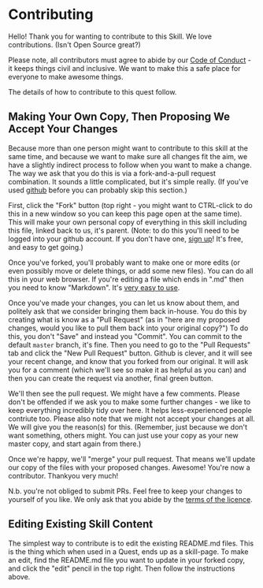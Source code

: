 # Contributing
Hello! Thank you for wanting to contribute to this Skill. We love contributions. (Isn't Open Source great?)

Please note, all contributors must agree to abide by our [Code of Conduct](./CODE_OF_CONDUCT.md) - it keeps things civil and inclusive.  We want to make this a safe place for everyone to make awesome things.

The details of how to contribute to this quest follow.  

## Making Your Own Copy, Then Proposing We Accept Your Changes 
Because more than one person might want to contribute to this skill at the same time, and because we want to make sure all changes fit the aim, we have a slightly indirect process to follow when you want to make a change.  The way we ask that you do this is via a fork-and-a-pull request combination. It sounds a little complicated, but it's simple really.  (If you've used [github](https://github.com) before you can probably skip this section.)

First, click the "Fork" button (top right - you might want to CTRL-click to do this in a new window so you can keep this page open at the same time).  This will make your own personal copy of everything in this skill including this file, linked back to us, it's parent. (Note: to do this you'll need to be logged into your github account. If you don't have one, [sign up](https://github.com/join)! It's free, and easy to get going.)

Once you've forked, you'll probably want to make one or more edits (or even possibly move or delete things, or add some new files).  You can do all this in your web browser.  If you're editing a file which ends in ".md" then you need to know "Markdown".  It's [very easy to use](http://www.markdowntutorial.com/).

Once you've made your changes, you can let us know about them, and politely ask that we consider bringing them back in-house.  You do this by creating what is know as a "Pull Request" (as in "here are my proposed changes, would you like to pull them back into your original copy?") To do this, you don't "Save" and instead you "Commit". You can commit to the default ```master``` branch, it's fine.  Then you need to go to the "Pull Requests" tab and click the "New Pull Request" button. Github is clever, and it will see your recent change, and know that you forked from our original.  It will ask you for a comment (which we'll see so make it as helpful as you can) and then you can create the request via another, final green button.

We'll then see the pull request.  We might have a few comments. Please don't be offended if we ask you to make some further changes - we like to keep everything incredibly tidy over here.  It helps less-experienced people contriute too.  Please also note that we might not accept your changes at all.  We will give you the reason(s) for this.  (Remember, just because we don't want something, others might.  You can just use your copy as your new master copy, and start again from there.)

Once we're happy, we'll "merge" your pull request. That means we'll update our copy of the files with your proposed changes.  Awesome! You're now a contributor.  Thankyou very much!

N.b. you're not obliged to submit PRs.  Feel free to keep your changes to yourself of you like.  We only ask that you abide by the [terms of the licence](LICENSE.md).

## Editing Existing Skill Content
The simplest way to contribute is to edit the existing README.md files. This is the thing which when used in a Quest, ends up as a skill-page.  To make an edit, find the README.md file you want to update in your forked copy, and click the "edit" pencil in the top right.  Then follow the instructions above.
